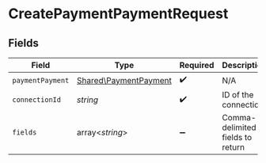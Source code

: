 # CreatePaymentPaymentRequest


## Fields

| Field                                                          | Type                                                           | Required                                                       | Description                                                    |
| -------------------------------------------------------------- | -------------------------------------------------------------- | -------------------------------------------------------------- | -------------------------------------------------------------- |
| `paymentPayment`                                               | [Shared\PaymentPayment](../../Models/Shared/PaymentPayment.md) | :heavy_check_mark:                                             | N/A                                                            |
| `connectionId`                                                 | *string*                                                       | :heavy_check_mark:                                             | ID of the connection                                           |
| `fields`                                                       | array<*string*>                                                | :heavy_minus_sign:                                             | Comma-delimited fields to return                               |